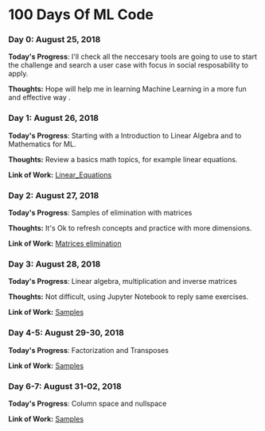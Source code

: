 # 100 Days Of ML Code 

### Day 0: August 25, 2018 

**Today's Progress**: I'll check all the neccesary tools are going to use to start the challenge and search a user case with focus in social resposability to apply.

**Thoughts:** Hope will help me in learning Machine Learning in a more fun and effective way .

### Day 1: August 26, 2018 

**Today's Progress**: Starting with a Introduction to Linear Algebra and to Mathematics for ML.

**Thoughts:** Review a basics math topics, for example linear equations. 

**Link of Work:**   [Linear_Equations](https://github.com/vickyale/100DaysofMLCode/blob/master/samples/LinearAlgebra/01-linear_equations.ipynb)

### Day 2: August 27, 2018 

**Today's Progress**: Samples of elimination with matrices

**Thoughts:** It's Ok to refresh concepts and practice with more dimensions.

**Link of Work:**   [Matrices elimination](https://github.com/vickyale/100DaysofMLCode/blob/master/samples/LinearAlgebra/02-elimination.ipynb)

### Day 3: August 28, 2018 

**Today's Progress**:  Linear algebra, multiplication and inverse matrices

**Thoughts:** Not difficult, using Jupyter Notebook to reply same exercises.

**Link of Work:**   [Samples](https://github.com/vickyale/100DaysofMLCode/blob/master/samples/LinearAlgebra/03-multiplication-and-inverse-matrices.ipynb)

### Day 4-5: August 29-30, 2018 

**Today's Progress**:  Factorization and Transposes

**Link of Work:**   [Samples](https://github.com/vickyale/100DaysofMLCode/blob/master/samples/LinearAlgebra/04-Factorization.ipynb)

### Day 6-7: August 31-02, 2018 

**Today's Progress**:  Column space and nullspace

**Link of Work:**   [Samples](https://github.com/vickyale/100DaysofMLCode/blob/master/samples/LinearAlgebra/06-%20ColumnSpaces%20and%20Nullspace.ipynb)



